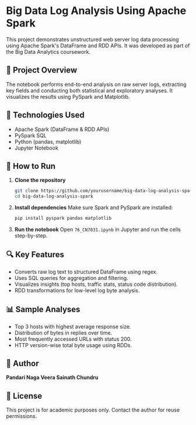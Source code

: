 # Big Data Log Analysis Using Apache Spark

This project demonstrates unstructured web server log data processing using Apache Spark's DataFrame and RDD APIs. It was developed as part of the Big Data Analytics coursework.

## 📌 Project Overview

The notebook performs end-to-end analysis on raw server logs, extracting key fields and conducting both statistical and exploratory analyses. It visualizes the results using PySpark and Matplotlib.

## 🧰 Technologies Used

- Apache Spark (DataFrame & RDD APIs)
- PySpark SQL
- Python (pandas, matplotlib)
- Jupyter Notebook


## 🚀 How to Run

1. **Clone the repository**
   ```bash
   git clone https://github.com/yourusername/big-data-log-analysis-spark.git
   cd big-data-log-analysis-spark
   ```

2. **Install dependencies**
   Make sure Spark and PySpark are installed:
   ```bash
   pip install pyspark pandas matplotlib
   ```

3. **Run the notebook**
   Open `76_CN7031.ipynb` in Jupyter and run the cells step-by-step.

## 🔍 Key Features

- Converts raw log text to structured DataFrame using regex.
- Uses SQL queries for aggregation and filtering.
- Visualizes insights (top hosts, traffic stats, status code distribution).
- RDD transformations for low-level log byte analysis.

## 📊 Sample Analyses

- Top 3 hosts with highest average response size.
- Distribution of bytes in replies over time.
- Most frequently accessed URLs with status 200.
- HTTP version-wise total byte usage using RDDs.

## 📘 Author

**Pandari Naga Veera Sainath Chundru**  


## 📜 License

This project is for academic purposes only. Contact the author for reuse permissions.
